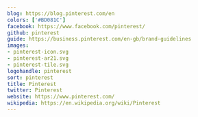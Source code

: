 ```yaml
---
blog: https://blog.pinterest.com/en
colors: ['#BD081C']
facebook: https://www.facebook.com/pinterest/
github: pinterest
guide: https://business.pinterest.com/en-gb/brand-guidelines
images:
- pinterest-icon.svg
- pinterest-ar21.svg
- pinterest-tile.svg
logohandle: pinterest
sort: pinterest
title: Pinterest
twitter: Pinterest
website: https://www.pinterest.com/
wikipedia: https://en.wikipedia.org/wiki/Pinterest
---
```

